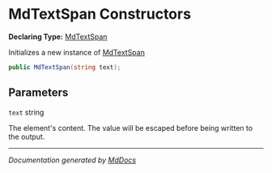 ﻿# MdTextSpan Constructors

**Declaring Type:** [MdTextSpan](../index.md)

Initializes a new instance of [MdTextSpan](../index.md)

```csharp
public MdTextSpan(string text);
```

## Parameters

`text`  string

The element's content. The value will be escaped before being written to the output.

___

*Documentation generated by [MdDocs](https://github.com/ap0llo/mddocs)*
